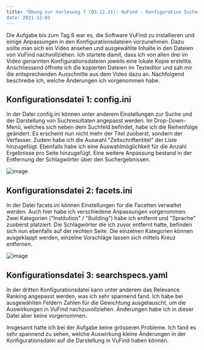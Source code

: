 ```yaml
---
title: "Übung zur Vorlesung 7 (03.12.21): VuFind - Konfiguration Suche und Facetten 
date: 2021-12-03
---
```


Die Aufgabe bis zum Tag 8 war es, die Software VuFind zu installieren und einige Anpassungen in den Konfigurationsdateien vorzunehmen. Dazu sollte man sich ein Video ansehen und ausgewählte Inhalte in den Dateien von VuFind nachvollziehen. 
Ich startete damit, dass ich von allen drei im Video genannten Konfigurationsdateien jeweils eine lokale Kopie erstellte. Anschliessend öffnete ich die kopierten Dateien im Texteditor und sah mir die entsprechenden Ausschnitte aus dem Video dazu an. Nachfolgend beschreibe ich, welche Änderungen ich vorgenommen habe.

## Konfigurationsdatei 1: config.ini
In der Datei config.ini können unter anderem Einstellungen zur Suche und der Darstellung von Suchresultaten angepasst werden. Im Drop-Down-Menü, welches sich neben dem Suchfeld befindet, habe ich die Reihenfolge geändert. Es erscheint nun nicht mehr der Titel zuoberst, sondern der Verfasser. Zudem habe ich die Auswahl "Zeitschriftentitel" der Liste hinzugefügt. Ebenfalls habe ich eine Auswahlmöglichkeit für die Anzahl Ergebnisse pro Seite hinzugefügt. Eine weitere Anpassung bestand in der Entfernung der Schlagwörter über den Suchergebnissen. 

![image](https://user-images.githubusercontent.com/91632421/151710044-d16477e1-24d0-4556-ae3d-80a7d42aed49.png)

## Konfigurationsdatei 2: facets.ini
In der Datei facets.ini können Einstellungen für die Facetten verwaltet werden. Auch hier habe ich verschiedene Anpassungen vorgenommen. Zwei Kategorien ("Institution" / "Building") habe ich entfernt und "Sprache" zuoberst platziert. Die Schlagwörter die ich zuvor entfernt hatte, befinden sich nun ebenfalls auf der rechten Seite. Die einzelnen Kategorien können ausgeklappt werden, einzelne Vorschläge lassen sich mittels Kreuz entfernen.

![image](https://user-images.githubusercontent.com/91632421/151710060-50319c6e-b1f2-48b4-b735-09b5f135302f.png)

## Konfigurationsdatei 3: searchspecs.yaml
In der dritten Konfigurationsdatei kann unter anderem das Relevance Ranking angepasst werden, was ich sehr spannend fand. Ich habe bei ausgewählten Feldern Zahlen für die Gewichtung ausgetauscht, um die Auswirkungen in VuFind nachzuvollziehen. Änderungen habe ich in dieser Datei aber keine vorgenommen. 

Insgesamt hatte ich bei der Aufgabe keine grösseren Probleme. Ich fand es sehr spannend zu sehen, welche Auswirkung kleine Änderungen in der Konfigurationsdatei auf die Darstellung in VuFind haben können.
